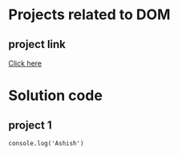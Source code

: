 # Projects related to DOM
## project link
[Click here](https://stackblitz.com/edit/dom-project-chaiaurcode?file=index.html)

# Solution code
## project 1

```
console.log('Ashish')
```
